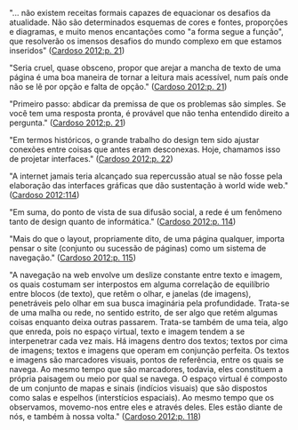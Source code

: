"... não existem receitas formais capazes de equacionar os desafios da atualidade. Não são determinados esquemas de cores e fontes, proporções e diagramas, e muito menos encantações como "a forma segue a função", que resolverão os imensos desafios do mundo complexo em que estamos inseridos" ([Cardoso 2012:p. 21](zotero://open-pdf/library/items/EMU7VXXE?page=21))

"Seria cruel, quase obsceno, propor que arejar a mancha de texto de uma página é uma boa maneira de tornar a leitura mais acessível, num país onde não se lê por opção e falta de opção." ([Cardoso 2012:p. 21](zotero://open-pdf/library/items/EMU7VXXE?page=21))

"Primeiro passo: abdicar da premissa de que os problemas são simples. Se você tem uma resposta pronta, é provável que não tenha entendido direito a pergunta." ([Cardoso 2012:p. 21](zotero://open-pdf/library/items/EMU7VXXE?page=21))

"Em termos históricos, o grande trabalho do design tem sido ajustar conexões entre coisas que antes eram desconexas. Hoje, chamamos isso de projetar interfaces." ([Cardoso 2012:p. 22](zotero://open-pdf/library/items/EMU7VXXE?page=22))

"A internet jamais teria alcançado sua repercussão atual se não fosse pela elaboração das interfaces gráficas que dão sustentação à world wide web." ([Cardoso 2012:114](zotero://open-pdf/library/items/EMU7VXXE?page=114))

"Em suma, do ponto de vista de sua difusão social, a rede é um fenômeno tanto de design quanto de informática." ([Cardoso 2012:p. 114](zotero://open-pdf/library/items/EMU7VXXE?page=114))

"Mais do que o layout, propriamente dito, de uma página qualquer, importa pensar o site (conjunto ou sucessão de páginas) como um sistema de navegação." ([Cardoso 2012:p. 115](zotero://open-pdf/library/items/EMU7VXXE?page=115))

"A navegação na web envolve um deslize constante entre texto e imagem, os quais costumam ser interpostos em alguma correlação de equilíbrio entre blocos (de texto), que retêm o olhar, e janelas (de imagens), penetráveis pelo olhar em sua busca imaginária pela profundidade. Trata-se de uma malha ou rede, no sentido estrito, de ser algo que retém algumas coisas enquanto deixa outras passarem. Trata-se também de uma teia, algo que enreda, pois no espaço virtual, texto e imagem tendem a se interpenetrar cada vez mais. Há imagens dentro dos textos; textos por cima de imagens; textos e imagens que operam em conjunção perfeita. Os textos e imagens são marcadores visuais, pontos de referência, entre os quais se navega. Ao mesmo tempo que são marcadores, todavia, eles constituem a própria paisagem ou meio por qual se navega. O espaço virtual é composto de um conjunto de mapas e sinais (indícios visuais) que são dispostos como salas e espelhos (interstícios espaciais). Ao mesmo tempo que os observamos, movemo-nos entre eles e através deles. Eles estão diante de nós, e também à nossa volta." ([Cardoso 2012:p. 118](zotero://open-pdf/library/items/EMU7VXXE?page=118))